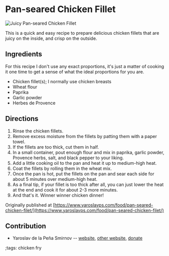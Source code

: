 # Pan-seared Chicken Fillet

![Juicy Pan-seared Chicken Fillet](pix/pan-seared-chicken.webp)

This is a quick and easy recipe to prepare delicious chicken fillets that are
juicy on the inside, and crisp on the outside.

## Ingredients

For this recipe I don't use any exact proportions, it's just a matter of cooking
it one time to get a sense of what the ideal proportions for you are.

* Chicken fillet(s); I normally use chicken breasts
* Wheat flour
* Paprika
* Garlic powder
* Herbes de Provence

## Directions

1. Rinse the chicken fillets.
2. Remove excess moisture from the fillets by patting them with a paper towel.
3. If the fillets are too thick, cut them in half.
3. In a small container, pout enough flour and mix in paprika, garlic powder,
   Provence herbs, salt, and black pepper to your liking.
4. Add a little cooking oil to the pan and heat it up to medium-high heat.
5. Coat the fillets by rolling them in the wheat mix.
6. Once the pan is hot, put the fillets on the pan and sear each side for about
   5 minutes over medium-high heat.
7. As a final tip, if your fillet is too thick after all, you can just lower the
   heat at the end and cook it for about 2-3 more minutes.
8. And that's it. Winner winner chicken dinner!

Originally published at [https://www.yaroslavps.com/food/pan-seared-chicken-filet/](https://www.yaroslavps.com/food/pan-seared-chicken-filet/)

## Contribution

- Yaroslav de la Peña Smirnov -- [website](https://www.yaroslavps.com/), 
[other website](https://saucesource.cc/),
[donate](https://www.yaroslavps.com/donate)

;tags: chicken fry
